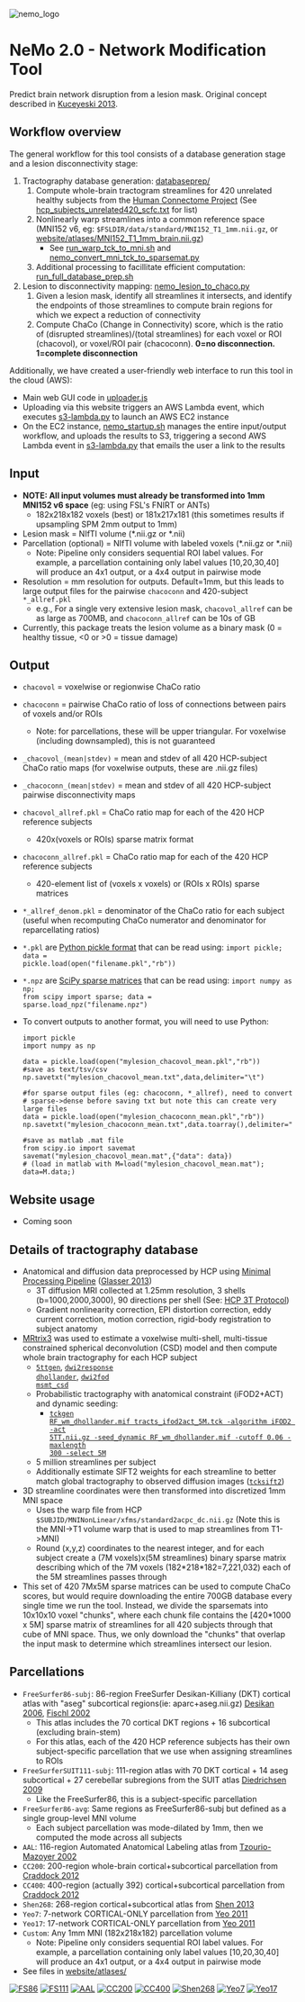 ![nemo_logo](website/images/logo_nemo_transparent_small.png)
# NeMo 2.0 - Network Modification Tool
Predict brain network disruption from a lesion mask. Original concept described in [Kuceyeski 2013](https://pubmed.ncbi.nlm.nih.gov/23855491/).

## Workflow overview

The general workflow for this tool consists of a database generation stage and a lesion disconnectivity stage:

1. Tractography database generation: [databaseprep/](databaseprep/)
    1. Compute whole-brain tractogram streamlines for 420 unrelated healthy subjects from the [Human Connectome Project](http://www.humanconnectome.org) (See [hcp_subjects_unrelated420_scfc.txt](hcp_subjects_unrelated420_scfc.txt) for list)
    2. Nonlinearly warp streamlines into a common reference space (MNI152 v6, eg: <code>$FSLDIR/data/standard/MNI152_T1_1mm.nii.gz</code>, or [website/atlases/MNI152_T1_1mm_brain.nii.gz](website/atlases/MNI152_T1_1mm_brain.nii.gz))
        * See [run_warp_tck_to_mni.sh](databaseprep/run_warp_tck_to_mni.sh) and [nemo_convert_mni_tck_to_sparsemat.py](databaseprep/nemo_convert_mni_tck_to_sparsemat.py)
    3. Additional processing to facillitate efficient computation: [run_full_database_prep.sh](databaseprep/run_full_database_prep.sh)
2. Lesion to disconnectivity mapping: [nemo_lesion_to_chaco.py](nemo_lesion_to_chaco.py)
    1. Given a lesion mask, identify all streamlines it intersects, and identify the endpoints of those streamlines to compute brain regions for which we expect a reduction of connectivity
    2. Compute ChaCo (Change in Connectivity) score, which is the ratio of (disrupted streamlines)/(total streamlines) for each voxel or ROI (chacovol), or voxel/ROI pair (chacoconn). **0=no disconnection. 1=complete disconnection**

Additionally, we have created a user-friendly web interface to run this tool in the cloud (AWS):
* Main web GUI code in [uploader.js](website/uploader.js)
* Uploading via this website triggers an AWS Lambda event, which executes [s3-lambda.py](website/config/s3-lambda.py) to launch an AWS EC2 instance
* On the EC2 instance, [nemo_startup.sh](website/config/nemo_startup.sh) manages the entire input/output workflow, and uploads the results to S3, triggering a second AWS Lambda event in [s3-lambda.py](website/config/s3-lambda.py) that emails the user a link to the results

## Input
* **NOTE: All input volumes must already be transformed into 1mm MNI152 v6 space** (eg: using FSL's FNIRT or ANTs) 
    * 182x218x182 voxels (best) or 181x217x181 (this sometimes results if upsampling SPM 2mm output to 1mm)
* Lesion mask = NIfTI volume (*.nii.gz or *.nii)
* Parcellation (optional) = NIfTI volume with labeled voxels (*.nii.gz or *.nii)
    * Note: Pipeline only considers sequential ROI label values. For example, a parcellation containing only label values [10,20,30,40] will produce an 4x1 output, or a 4x4 output in pairwise mode
* Resolution = mm resolution for outputs. Default=1mm, but this leads to large output files for the pairwise <code>chacoconn</code> and 420-subject <code>*\_allref.pkl</code>
    * e.g., For a single very extensive lesion mask, <code>chacovol\_allref</code> can be as large as 700MB, and <code>chacoconn\_allref</code> can be 10s of GB
* Currently, this package treats the lesion volume as a binary mask (0 = healthy tissue, <0 or >0 = tissue damage)
    
## Output
* <code>chacovol</code> = voxelwise or regionwise ChaCo ratio
* <code>chacoconn</code> = pairwise ChaCo ratio of loss of connections between pairs of voxels and/or ROIs
    * Note: for parcellations, these will be upper triangular. For voxelwise (including downsampled), this is not guaranteed
* <code>\_chacovol\_(mean|stdev)</code> = mean and stdev of all 420 HCP-subject ChaCo ratio maps (for voxelwise outputs, these are .nii.gz files)
* <code>\_chacoconn\_(mean|stdev)</code> = mean and stdev of all 420 HCP-subject pairwise disconnectivity maps
* <code>chacovol_allref.pkl</code> = ChaCo ratio map for each of the 420 HCP reference subjects
    * 420x(voxels or ROIs) sparse matrix format
* <code>chacoconn_allref.pkl</code> = ChaCo ratio map for each of the 420 HCP reference subjects
    * 420-element list of (voxels x voxels) or (ROIs x ROIs) sparse matrices
* <code>*\_allref\_denom.pkl</code> = denominator of the ChaCo ratio for each subject (useful when recomputing ChaCo numerator and denominator for reparcellating ratios)

* <code>*.pkl</code> are [Python pickle format](https://docs.python.org/3/library/pickle.html) that can be read using:
    <code>import pickle; data = pickle.load(open("filename.pkl","rb"))</code>
* <code>*.npz</code> are [SciPy sparse matrices](https://docs.scipy.org/doc/scipy/reference/sparse.html) that can be read using:
        <code>import numpy as np; from scipy import sparse; data = sparse.load\_npz("filename.npz")</code>
* To convert outputs to another format, you will need to use Python:
    ```
    import pickle
    import numpy as np

    data = pickle.load(open("mylesion_chacovol_mean.pkl","rb"))
    #save as text/tsv/csv
    np.savetxt("mylesion_chacovol_mean.txt",data,delimiter="\t")
    
    #for sparse output files (eg: chacoconn, *_allref), need to convert 
    # sparse->dense before saving txt but note this can create very large files
    data = pickle.load(open("mylesion_chacoconn_mean.pkl","rb"))
    np.savetxt("mylesion_chacoconn_mean.txt",data.toarray(),delimiter="\t")
    
    #save as matlab .mat file
    from scipy.io import savemat
    savemat("mylesion_chacovol_mean.mat",{"data": data})
    # (load in matlab with M=load("mylesion_chacovol_mean.mat"); data=M.data;)
    ```
## Website usage
* Coming soon

## Details of tractography database
* Anatomical and diffusion data preprocessed by HCP using [Minimal Processing Pipeline](https://github.com/Washington-University/HCPpipelines) ([Glasser 2013](https://doi.org/10.1016/j.neuroimage.2013.04.127))
    * 3T diffusion MRI collected at 1.25mm resolution, 3 shells (b=1000,2000,3000), 90 directions per shell (See: [HCP 3T Protocol](https://protocols.humanconnectome.org/HCP/3T/imaging-protocols.html))
    * Gradient nonlinearity correction, EPI distortion correction, eddy current correction, motion correction, rigid-body registration to subject anatomy
* [MRtrix3](https://www.mrtrix.org/) was used to estimate a voxelwise multi-shell, multi-tissue constrained spherical deconvolution (CSD) model and then compute whole brain tractography for each HCP subject
    * [<code>5ttgen</code>](https://mrtrix.readthedocs.io/en/dev/reference/commands/5ttgen.html), [<code>dwi2response dhollander</code>](https://mrtrix.readthedocs.io/en/latest/reference/commands/dwi2response.html#dwi2response-dhollander), [<code>dwi2fod msmt\_csd</code>](https://mrtrix.readthedocs.io/en/latest/reference/commands/dwi2fod.html)
    * Probabilistic tractography with anatomical constraint (iFOD2+ACT) and dynamic seeding:
        * [<code>tckgen RF_wm_dhollander.mif tracts_ifod2act_5M.tck -algorithm iFOD2 -act 5TT.nii.gz -seed_dynamic RF_wm_dhollander.mif -cutoff 0.06 -maxlength 300 -select 5M</code>](https://mrtrix.readthedocs.io/en/latest/reference/commands/tckgen.html)
    * 5 million streamlines per subject
    * Additionally estimate SIFT2 weights for each streamline to better match global tractography to observed diffusion images ([<code>tcksift2</code>](https://mrtrix.readthedocs.io/en/latest/reference/commands/tcksift2.html))
* 3D streamline coordinates were then transformed into discretized 1mm MNI space
    * Uses the warp file from HCP <code>$SUBJID/MNINonLinear/xfms/standard2acpc\_dc.nii.gz</code> (Note this is the MNI->T1 volume warp that is used to map streamlines from T1->MNI)
    * Round (x,y,z) coordinates to the nearest integer, and for each subject create a (7M voxels)x(5M streamlines) binary sparse matrix describing which of the 7M voxels (182\*218\*182=7,221,032) each of the 5M streamlines passes through
* This set of 420 7Mx5M sparse matrices can be used to compute ChaCo scores, but would require downloading the entire 700GB database every single time we run the tool. Instead, we divide the sparsemats into 10x10x10 voxel "chunks", where each chunk file contains the [420*1000 x 5M] sparse matrix of streamlines for all 420 subjects through that cube of MNI space. Thus, we only download the "chunks" that overlap the input mask to determine which streamlines intersect our lesion. 

## Parcellations
* <code>FreeSurfer86-subj</code>: 86-region FreeSurfer Desikan-Killiany (DKT) cortical atlas with "aseg" subcortical regions(ie: aparc+aseg.nii.gz) [Desikan 2006](https://pubmed.ncbi.nlm.nih.gov/16530430/), [Fischl 2002](https://pubmed.ncbi.nlm.nih.gov/11832223/)
    * This atlas includes the 70 cortical DKT regions + 16 subcortical (excluding brain-stem)
    * For this atlas, each of the 420 HCP reference subjects has their own subject-specific parcellation that we use when assigning streamlines to ROIs
* <code>FreeSurferSUIT111-subj</code>: 111-region atlas with 70 DKT cortical + 14 aseg subcortical + 27 cerebellar subregions from the SUIT atlas [Diedrichsen 2009](https://pubmed.ncbi.nlm.nih.gov/19457380/)
    * Like the FreeSurfer86, this is a subject-specific parcellation
* <code>FreeSurfer86-avg</code>: Same regions as FreeSurfer86-subj but defined as a single group-level MNI volume 
    * Each subject parcellation was mode-dilated by 1mm, then we computed the mode across all subjects
* <code>AAL</code>: 116-region Automated Anatomical Labeling atlas from [Tzourio-Mazoyer 2002](https://pubmed.ncbi.nlm.nih.gov/11771995/)
* <code>CC200</code>: 200-region whole-brain cortical+subcortical parcellation from [Craddock 2012](https://pubmed.ncbi.nlm.nih.gov/21769991/)
* <code>CC400</code>: 400-region (actually 392) cortical+subcortical parcellation from [Craddock 2012](https://pubmed.ncbi.nlm.nih.gov/21769991/)
* <code>Shen268</code>: 268-region cortical+subcortical atlas from [Shen 2013](https://pubmed.ncbi.nlm.nih.gov/23747961/)
* <code>Yeo7</code>: 7-network CORTICAL-ONLY parcellation from [Yeo 2011](https://pubmed.ncbi.nlm.nih.gov/21653723/)
* <code>Yeo17</code>: 17-network CORTICAL-ONLY parcellation from [Yeo 2011](https://pubmed.ncbi.nlm.nih.gov/21653723/)
* <code>Custom</code>: Any 1mm MNI (182x218x182) parcellation volume
    * Note: Pipeline only considers sequential ROI label values. For example, a parcellation containing only label values [10,20,30,40] will produce an 4x1 output, or a 4x4 output in pairwise mode
* See files in [website/atlases/](website/atlases/)

[![FS86](website/images/thumbnail_fs86.png)](website/images/thumbnail_fs86_large.png) [![FS111](website/images/thumbnail_fs111cereb.png)](website/images/thumbnail_fs111cereb_large.png) [![AAL](website/images/thumbnail_aal.png)](website/images/thumbnail_aal_large.png) [![CC200](website/images/thumbnail_cc200.png)](website/images/thumbnail_cc200_large.png) [![CC400](website/images/thumbnail_cc400.png)](website/images/thumbnail_cc400_large.png) [![Shen268](website/images/thumbnail_shen268.png)](website/images/thumbnail_shen268_large.png) [![Yeo7](website/images/thumbnail_yeo7.png)](website/images/thumbnail_yeo7_large.png) [![Yeo17](website/images/thumbnail_yeo17.png)](website/images/thumbnail_yeo17_large.png)